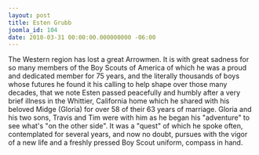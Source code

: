 ```yaml
---
layout: post
title: Esten Grubb
joomla_id: 104
date: 2010-03-31 00:00:00.000000000 -06:00
---
```



The Western region has lost a great Arrowmen. It is with great sadness for so many members of the Boy Scouts of America of which he was a proud and dedicated member for 75 years, and the literally thousands of boys whose futures he found it his calling to help shape over those many decades, that we note Esten passed peacefully and humbly after a very brief illness in the Whittier, California home which he shared with his beloved Midge (Gloria) for over 58 of their 63 years of marriage. Gloria and his two sons, Travis and Tim were with him as he began his "adventure" to see what's "on the other side". It was a "quest" of which he spoke often, contemplated for several years, and now no doubt, pursues with the vigor of a new life and a freshly pressed Boy Scout uniform, compass in hand.
